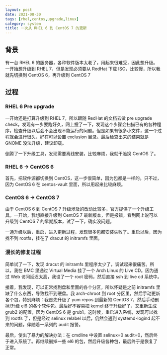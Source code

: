```yaml
---
layout: post
date: 2021-08-30
tags: [rhel,centos,upgrade,linux]
category: system
title: 一次从 RHEL 6 到 CentOS 7 的更新
---
```


## 背景

有一台 RHEL 6 的服务器，各种软件版本太老了，用起来很难受，因此想升级。一开始想升级到 RHEL 7，但是发现必须要从 RedHat 下载 ISO，比较慢，所以我就先切换到 CentOS 6，再升级到 CentOS 7

## 过程

### RHEL 6 Pre upgrade

一开始还是打算升级到 RHEL 7，所以跟随 RedHat 的文档去做 pre upgrade check，发现有一步要跑好久，网上搜了一下，发现这个步骤会扫描已有的各种程序，检查升级以后会不会出现不能运行的问题。但是如果有很多小文件，这一个过程就会进行很久，好在可以设置 exclusion 目录。最后检查出来的结果就是 GNOME 没法升级，建议卸载。

倒腾了一下升级工具，发现需要离线安装，比较麻烦，我就干脆换 CentOS 了。

### RHEL 6 -> CentOS 6

首先，把软件源都切换到 CentOS，这一步很简单，因为包都是一样的。只不过，因为 CentOS 6 在 centos-vault 里面，所以用起来比较麻烦。

### CentOS 6 -> CentOS 7

由于 CentOS 6 到 CentOS 7 升级涉及的改动比较多，官方提供了一个升级工具。一开始，我想直接升级到 CentOS 7 最新版本，但是报错，看到网上说可以升级到 CentOS 7 的早期版本，试了一下，确实没问题。

一通升级以后，重启，进入更新过程，发现很多包都安装失败了。重启以后，因为找不到 rootfs，挂在了 dracut 的 initramfs 里面。

### 漫长的修复过程

简单试了一下，发现 dracut 的 initramfs 里程序太少了，调试起来很痛苦。所以，我在 BMC 里通过 Virtual Media 挂了一个 Arch Linux 的 Live CD。因为通过 Web 访问延迟太高，我设了一个 root 密码，然后直接 ssh 到 live cd 系统中。

接着，我发现，可以正常找到盘和里面的各个分区，所以怀疑是之前 initramfs 里缺了什么东西，导致找不到硬盘。我 arch-chroot 到 root 分区里，然后手动更新各个包，特别麻烦：我首先升级了 yum repos 到最新的 CentOS 7，然后手动删掉/升级 el6 的各个软件包。最后好不容易把 kernel 终于升级好了，又重新生成 grub2 的配置，因为 CentOS 6 是 grub1。这时候，重启进入系统，发现可以找到 rootfs 了，但是经过 selinux relabel 以后，仍然会遇到 systemd-logind 起不来的问题，伴随着一系列的 audit 报警。

最后，使出了暴力的解决办法：在 cmdline 中设置 selinux=0 audit=0，然后终于进入系统了。再继续删掉一些 el6 的包，然后升级各种包，最后终于是恢复了正常。